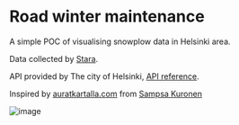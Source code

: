 # Road winter maintenance

A simple POC of visualising snowplow data in Helsinki area. 

Data collected by [Stara](https://stara.hel.fi/). 

API provided by The city of Helsinki, [API reference](https://dev.hel.fi/apis/snowplows).

Inspired by [auratkartalla.com](https://auratkartalla.com/) from [Sampsa Kuronen](https://github.com/sampsakuronen)

![image](https://github.com/Atte-Oksanen/teiden_talvikunnossapito/assets/97843376/9a7dacd7-fe9b-49f6-ac8b-8fe6c1a04a09)

